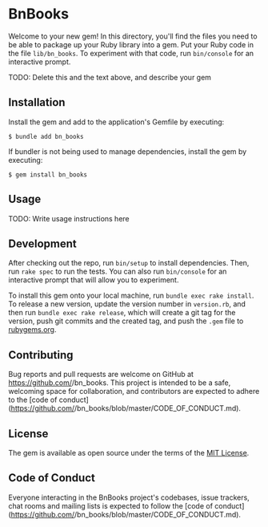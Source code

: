 # BnBooks

Welcome to your new gem! In this directory, you'll find the files you need to be able to package up your Ruby library into a gem. Put your Ruby code in the file `lib/bn_books`. To experiment with that code, run `bin/console` for an interactive prompt.

TODO: Delete this and the text above, and describe your gem

## Installation

Install the gem and add to the application's Gemfile by executing:

    $ bundle add bn_books

If bundler is not being used to manage dependencies, install the gem by executing:

    $ gem install bn_books

## Usage

TODO: Write usage instructions here

## Development

After checking out the repo, run `bin/setup` to install dependencies. Then, run `rake spec` to run the tests. You can also run `bin/console` for an interactive prompt that will allow you to experiment.

To install this gem onto your local machine, run `bundle exec rake install`. To release a new version, update the version number in `version.rb`, and then run `bundle exec rake release`, which will create a git tag for the version, push git commits and the created tag, and push the `.gem` file to [rubygems.org](https://rubygems.org).

## Contributing

Bug reports and pull requests are welcome on GitHub at https://github.com/<github username>/bn_books. This project is intended to be a safe, welcoming space for collaboration, and contributors are expected to adhere to the [code of conduct](https://github.com/<github username>/bn_books/blob/master/CODE_OF_CONDUCT.md).

## License

The gem is available as open source under the terms of the [MIT License](https://opensource.org/licenses/MIT).

## Code of Conduct

Everyone interacting in the BnBooks project's codebases, issue trackers, chat rooms and mailing lists is expected to follow the [code of conduct](https://github.com/<github username>/bn_books/blob/master/CODE_OF_CONDUCT.md).

